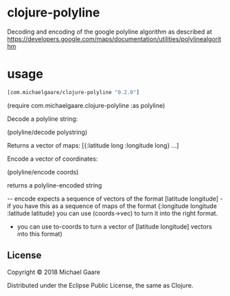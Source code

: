 # clojure-polyline

Decoding and encoding of the google polyline algorithm as described at
https://developers.google.com/maps/documentation/utilities/polylinealgorithm

# usage

```clojure
[com.michaelgaare/clojure-polyline "0.2.0"]
```

(require com.michaelgaare.clojure-polyline :as polyline)

Decode a polyline string:

(polyline/decode polystring)

Returns a vector of maps: [{:latitude long :longitude long} ...]

Encode a vector of coordinates:

(polyline/encode coords)

returns a polyline-encoded string

-- encode expects a sequence of vectors of the format [latitude
longitude] - if you have this as a sequence of maps of the format
{:longitude longitude :latitude latitude} you can use (coords->vec) to
turn it into the right format.

- you can use to-coords to turn a
vector of [latitude longitude] vectors into this format)

## License

Copyright © 2018 Michael Gaare

Distributed under the Eclipse Public License, the same as Clojure.
